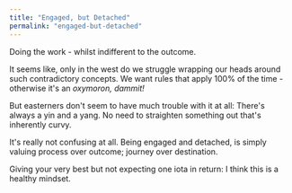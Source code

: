 ```yaml
---
title: "Engaged, but Detached"
permalink: "engaged-but-detached"
---
```


Doing the work - whilst indifferent to the outcome.

It seems like, only in the west do we struggle wrapping our heads around such contradictory concepts. We want rules that apply 100% of the time - otherwise it's an *oxymoron, dammit!*

But easterners don't seem to have much trouble with it at all: There's always a yin and a yang. No need to straighten something out that's inherently curvy.

It's really not confusing at all. Being engaged and detached, is simply valuing process over outcome; journey over destination.

Giving your very best but not expecting one iota in return: I think this is a healthy mindset.
